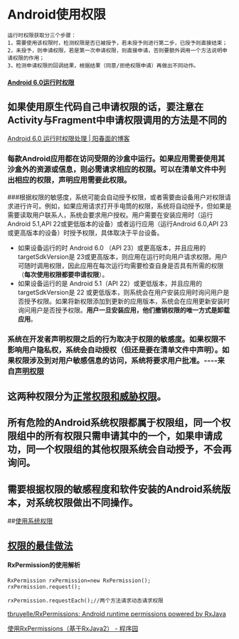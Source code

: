 # Android使用权限

	运行时权限获取分三个步骤：
	1，需要使用该权限时，检测权限是否已被授予，若未授予则进行第二步，已授予则直接结束；
	2，未授予，则申请权限，若是第一次申请权限，则直接申请，否则要额外调用一个方法说明申请权限的作用；
	3，检测申请权限的回调结果，根据结果（同意/拒绝权限申请）再做出不同动作。

#### [Android 6.0运行时权限](http://blog.csdn.net/lmj623565791/article/details/50709663)

## **如果使用原生代码自己申请权限的话，要注意在Activity与Fragment中申请权限调用的方法是不同的**
[Android 6\.0 运行时权限处理 \| 阳春面的博客](https://appkfz.com/2015/11/04/android-6-permission/)

### 每款Android应用都在访问受限的沙盒中运行。如果应用需要使用其沙盒外的资源或信息，则必需请求相应的权限。可以在清单文件中列出相应的权限，声明应用需要此权限。
###根据权限的敏感度，系统可能会自动授予权限，或者需要由设备用户对权限请求进行许可。例如，如果应用请求打开手电筒的权限，系统将自动授予，但如果是需要读取用户联系人，系统会要求用户授权。用户需要在安装应用时（运行Android 5.1,API 22或更低版本的设备）或者运行应用（运行Android 6.0,API 23或更高版本的设备）时授予权限，具体取决于平台设备。

- 如果设备运行的时 Android 6.0 （API 23）或更高版本，并且应用的targetSdkVersion是 23或更高版本，则应用在运行时向用户请求权限。用户可随时调用权限，因此应用在每次运行均需要检查自身是否具有所需的权限（**每次使用权限都要申请权限**）。
- 如果设备运行的是 Android 5.1（API 22）或更低版本，并且应用的targetSdkVersion是 22 或更低版本，则系统会在用户安装应用时询问用户是否授予权限。如果将新权限添加到更新的应用版本，系统会在应用更新安装时询问用户是否授予权限。**用户一旦安装应用，他们撤销权限的唯一方式是卸载应用**。

### 系统在开发者声明权限之后的行为取决于权限的敏感度。如果权限不影响用户隐私权，系统会自动授权（**但还是要在清单文件中声明**）。如果权限涉及到对用户敏感信息的访问，系统将要求用户批准。----来自[声明权限](https://developer.android.google.cn/training/permissions/declaring.html?hl=zh-cn)

## 这两种权限分为[正常权限和威胁权限](https://developer.android.google.cn/guide/topics/security/permissions.html?hl=zh-cn#normal-dangerous)。

## 所有危险的Android系统权限都属于权限组，同一个权限组中的所有权限只需申请其中的一个，如果申请成功，同一个权限组的其他权限系统会自动授予，不会再询问。

## 需要根据权限的敏感程度和软件安装的Android系统版本，对系统权限做出不同操作。
##[使用系统权限](https://developer.android.google.cn/training/permissions/index.html?hl=zh-cn)

## [权限的最佳做法](https://developer.android.google.cn/training/permissions/best-practices.html?hl=zh-cn)


#### RxPermission的使用解析

	RxPermission rxPermission=new RxPermission();
	rxPermission.request();

	rxPermission.requestEach();//两个方法请求动态请求权限

[tbruyelle/RxPermissions: Android runtime permissions powered by RxJava](https://github.com/tbruyelle/RxPermissions)

[使用RxPermissions（基于RxJava2） \- 程序园](http://www.voidcn.com/article/p-yzmdneib-bbb.html)